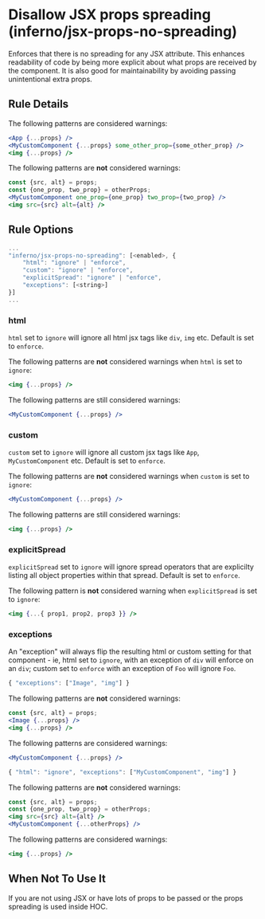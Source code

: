 # Disallow JSX props spreading (inferno/jsx-props-no-spreading)

Enforces that there is no spreading for any JSX attribute. This enhances readability of code by being more explicit about what props are received by the component. It is also good for maintainability by avoiding passing unintentional extra props.

## Rule Details

The following patterns are considered warnings:

```jsx
<App {...props} />
<MyCustomComponent {...props} some_other_prop={some_other_prop} />
<img {...props} />
```

The following patterns are **not** considered warnings:

```jsx
const {src, alt} = props;
const {one_prop, two_prop} = otherProps;
<MyCustomComponent one_prop={one_prop} two_prop={two_prop} />
<img src={src} alt={alt} />
```

## Rule Options

```js
...
"inferno/jsx-props-no-spreading": [<enabled>, {
    "html": "ignore" | "enforce",
    "custom": "ignore" | "enforce",
    "explicitSpread": "ignore" | "enforce",
    "exceptions": [<string>]
}]
...
```

### html

`html` set to `ignore` will ignore all html jsx tags like `div`, `img` etc. Default is set to `enforce`.

The following patterns are **not** considered warnings when `html` is set to `ignore`:

```jsx
<img {...props} />
```

The following patterns are still considered warnings:

```jsx
<MyCustomComponent {...props} />
```

### custom

`custom` set to `ignore` will ignore all custom jsx tags like `App`, `MyCustomComponent` etc. Default is set to `enforce`.

The following patterns are **not** considered warnings when `custom` is set to `ignore`:

```jsx
<MyCustomComponent {...props} />
```

The following patterns are still considered warnings:

```jsx
<img {...props} />
```

### explicitSpread

`explicitSpread` set to `ignore` will ignore spread operators that are explicilty listing all object properties within that spread. Default is set to `enforce`.

The following pattern is **not** considered warning when `explicitSpread` is set to `ignore`:

```jsx
<img {...{ prop1, prop2, prop3 }} />
```

### exceptions

An "exception" will always flip the resulting html or custom setting for that component - ie, html set to `ignore`, with an exception of `div` will enforce on an `div`; custom set to `enforce` with an exception of `Foo` will ignore `Foo`.

```js
{ "exceptions": ["Image", "img"] }
```

The following patterns are **not** considered warnings:

```jsx
const {src, alt} = props;
<Image {...props} />
<img {...props} />
```

The following patterns are considered warnings:

```jsx
<MyCustomComponent {...props} />
```

```js
{ "html": "ignore", "exceptions": ["MyCustomComponent", "img"] }
```

The following patterns are **not** considered warnings:

```jsx
const {src, alt} = props;
const {one_prop, two_prop} = otherProps;
<img src={src} alt={alt} />
<MyCustomComponent {...otherProps} />
```

The following patterns are considered warnings:

```jsx
<img {...props} />
```

## When Not To Use It

If you are not using JSX or have lots of props to be passed or the props spreading is used inside HOC.
